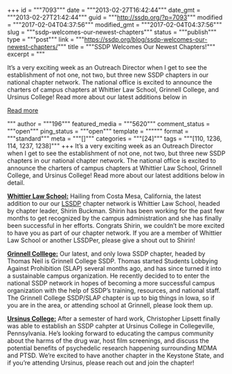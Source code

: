 +++
id = """7093"""
date = """2013-02-27T16:42:44"""
date_gmt = """2013-02-27T21:42:44"""
guid = """http://ssdp.org/?p=7093"""
modified = """2017-02-04T04:37:56"""
modified_gmt = """2017-02-04T04:37:56"""
slug = """ssdp-welcomes-our-newest-chapters"""
status = """publish"""
type = """post"""
link = """https://ssdp.org/blog/ssdp-welcomes-our-newest-chapters/"""
title = """SSDP Welcomes Our Newest Chapters!"""
excerpt = """<p>It&#8217;s a very exciting week as an Outreach Director when I get to see the establishment of not one, not two, but three new SSDP chapters in our national chapter network. The national office is excited to announce the charters of campus chapters at Whittier Law School, Grinnell College, and Ursinus College! Read more about our latest additions below in</p>
<div class="h10"></div>
<p><a class="more-link2 flat" href="https://ssdp.org/blog/ssdp-welcomes-our-newest-chapters/">Read more</a></p>
"""
author = """196"""
featured_media = """5620"""
comment_status = """open"""
ping_status = """open"""
template = """"""
format = """standard"""
meta = """[]"""
categories = """[24]"""
tags = """[110, 1236, 114, 1237, 1238]"""
+++
It&#8217;s a very exciting week as an Outreach Director when I get to see the establishment of not one, not two, but three new SSDP chapters in our national chapter network. The national office is excited to announce the charters of campus chapters at Whittier Law School, Grinnell College, and Ursinus College! Read more about our latest additions below in detail.



<a href="http://ssdp.org/chapters/west-coast/california/whittier-law-school/"><strong>Whittier Law School:</strong></a> Hailing from Costa Mesa, California, the latest addition to our our <a href="http://ssdp.org/chapters/#law-schools">LSSDP</a> chapter network is Whittier Law School, headed by chapter leader, Shirin Buckman. Shirin has been working for the past few months to get recognized by the campus administration and she has finally been successful in her efforts. Congrats Shirin, we couldn&#8217;t be more excited to have you as part of our chapter network. If you are a member of Whittier Law School or another LSSDPer, please give a shout out to Shirin!



<a href="http://ssdp.org/chapters/midwest/iowa/grinnell-college/"><strong>Grinnell Colllege:</strong></a> Our latest, and only Iowa SSDP chapter, headed by Thomas Neil is Grinnell College SSDP. Thomas started Students Lobbying Against Prohibition (SLAP) several months ago, and has since turned it into a sustainable campus organization. He recently decided to to enter the national SSDP network in hopes of becoming a more successful campus organization with the help of SSDP&#8217;s training, resources, and national staff. The Grinnell College SSDP/SLAP chapter is up to big things in Iowa, so if you are in the area, or attending school at Grinnell, please look them up.



<a href="http://ssdp.org/chapters/northeast/pennsylvania/ursinus-college/"><strong>Ursinus College:</strong></a> After a semester of hard work, Christopher Lipsett finally was able to establish an SSDP cahpter at Ursinus College in Collegeville, Pennsylvania. He&#8217;s looking forward to educating the campus community about the harms of the drug war, host film screenings, and discuss the potential benefits of psychedelic research happening surrounding MDMA and PTSD. We&#8217;re excited to have another chapter in the Keystone State, and if you&#8217;re attending Ursinus, please reach out and join the chapter!



&nbsp;



&nbsp;
